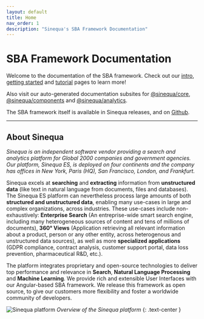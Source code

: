 ```yaml
---
layout: default
title: Home
nav_order: 1
description: "Sinequa's SBA Framework Documentation"
---
```


# SBA Framework Documentation

Welcome to the documentation of the SBA framework. Check out our [intro](intro), [getting started](gettingstarted/gettingstarted.html) and [tutorial](tutorial/tutorial.html) pages to learn more!

Also visit our auto-generated documentation subsites for [@sinequa/core](core), [@sinequa/components](components) and [@sinequa/analytics](analytics).

The SBA framework itself is available in Sinequa releases, and on [Github](https://github.com/sinequa/sba-angular).

---

## About Sinequa

*Sinequa is an independent software vendor providing a search and analytics platform for Global 2000 companies and government agencies. Our platform, Sinequa ES, is deployed on four continents and the company has offices in New York, Paris (HQ), San Francisco, London, and Frankfurt.*

Sinequa excels at **searching** and **extracting** information from **unstructured data** (like text in natural language from documents, files and databases). The Sinequa ES platform can nevertheless process large amounts of both **structured and unstructured data**, enabling many use-cases in large and complex organizations, across industries. These use-cases include non-exhaustively: **Enterprise Search** (An entreprise-wide smart search engine, including many heterogeneous sources of content and tens of millions of documents), **360° Views** (Application retrieving all relevant information about a product, person or any other entity, across heterogenous and unstructured data sources), as well as more **specialized applications** (GDPR compliance, contract analysis, customer support portal, data loss prevention, pharmaceutical R&D, etc.).

The platform integrates proprietary and open-source technologies to deliver top performance and relevance in **Search**, **Natural Language Processing** and **Machine Learning**. We provide rich and extensible User Interfaces with our Angular-based SBA framework. We release this framework as open source, to give our customers more flexibility and foster a worldwide community of developers.

![Sinequa platform](/assets/index/sinequa-platform.png)
*Overview of the Sinequa platform*
{: .text-center }

